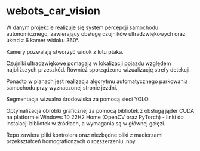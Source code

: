 # webots_car_vision

 W danym projekcie realizuje się system percepcji samochodu autonomicznego, zawierający obsługę czujników ultradzwiękowych oraz układ z 6 kamer widoku 360°. 

 Kamery pozwalają stworzyć widok z lotu ptaka.

 Czujniki ultradzwiękowe pomagają w lokalizacji pojazdu względem najbliższych przeszkód. Również sporządzono wizualizację strefy detekcji.

 Ponadto w planach jest realizacja algorytmu automatycznego parkowania samochodu przy wyznaczonej stronie jezdni.

 Segmentacja wizualna środowiska za pomocą sieci YOLO.

 Optymalizacja obróbki graficznej za pomocą bibliotek z obsługą jąder CUDA na platformie Windows 10 22H2 Home (OpenCV oraz PyTorch) - linki do instalacji bibliotek w źródłach, a wymagania są w głównej gałęzi.

 Repo zawiera pliki kontrolera oraz niezbędne pliki z macierzami przekształceń homograficnzych o rozszerzeniu .npy.
 
 
 

